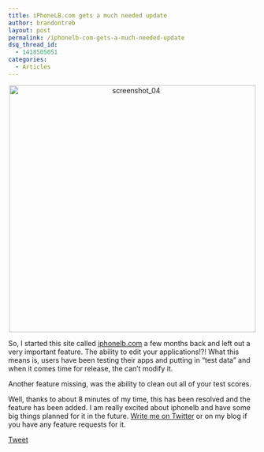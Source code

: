 ```yaml
---
title: iPhoneLB.com gets a much needed update
author: brandontreb
layout: post
permalink: /iphonelb-com-gets-a-much-needed-update
dsq_thread_id:
  - 1418505051
categories:
  - Articles
---
```

<p style="text-align: center;">
  <a href="http://brandontreb.com/wp-content/uploads/2009/06/screenshot_04.png"><img class="size-full wp-image-200  aligncenter" title="screenshot_04" src="http://brandontreb.com/wp-content/uploads/2009/06/screenshot_04.png" alt="screenshot_04" width="500" /></a>
</p>

So, I started this site called [iphonelb.com][1] a few months back and left out a very important feature. The ability to edit your applications!?! What this means is, users have been testing their apps and putting in &#8220;test data&#8221; and when it comes time for release, the can&#8217;t modify it.

Another feature missing, was the ability to clean out all of your test scores.

Well, thanks to about 8 minutes of my time, this has been resolved and the feature has been added. I am really excited about iphonelb and have some big things planned for it in the future. [Write me on Twitter][2] or on my blog if you have any feature requests for it.

<div style="">
  <a href="http://twitter.com/share" class="twitter-share-button" data-count="horizontal" data-text="iPhoneLB.com gets a much needed update" data-url="http://brandontreb.com/iphonelb-com-gets-a-much-needed-update"  data-via="brandontreb" data-related="brandontreb:">Tweet</a>
</div>

 [1]: http://iphonelb.com
 [2]: http://twitter.com/brandontreb